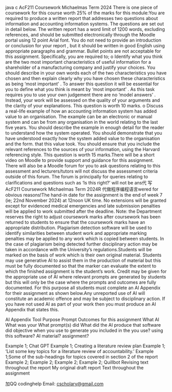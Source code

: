 java c AcF211 Coursework Michaelmas Term 2024 There is one piece of coursework for this course worth 25% of the marks for this module:You are required to produce a written report that addresses two questions about information and accounting information systems.  The questions are set out in detail below.  The written report has a word limit of 1200 words, excluding references, and should be submitted electronically through the Moodle portal using 12 point Arial font. You do not need to provide an introduction or conclusion for your report , but it should be written in good English using appropriate paragraphs and grammar.  Bullet points are not acceptable for this assignment. Specifically, you are required to; o Identify what you think are the two most important characteristics of useful information for a shareholder of a manufacturing company and justify your choices.  You should describe in your own words each of  the  two characteristics you have chosen and then explain clearly why you have chosen these characteristics as being ‘most important’ .  To  answer  this question it will be essential for you to define what you think is meant by ‘most important’ .  As this task requires you to use your own judgement there are no ‘model answers’ .  Instead, your work will be assessed on the quality of your arguments and the clarity of your explanations.  This question is worth 10 marks. o Discuss a real-life example of how an accounting information system has added value to an organisation.   The example can  be an electronic or manual system and can be from any organisation in the world relating to the last five years.  You should describe the example in enough detail for the reader to understand how the system operated.  You should demonstrate that you have understood exactly how the system added value to the organisation and the form. that this value took.  You should ensure that you include the relevant references to the sources of your information, using the Harvard referencing style.  This question is worth 15 marks.There will be a short video on Moodle to provide support and  guidance for this assignment.  There will also be a Moodle forum for you to ask questions relating to this assessment and  lecturers/tutors will  not discuss the assessment criteria outside of this forum.   The forum is principally for queries relating to clarifications and questions such as ‘Is this right?’ will not be ans代 写AcF211 Coursework Michaelmas Term 2024R 代做程序编程语言wered for obvious reasons!The hand-in date for the assignment is the end of week 7 (ie; 22nd November 2024) at  12noon  UK time.    No extensions will be granted except for evidenced medical emergencies and late submission penalties will be applied to work submitted after the deadline. Note: the Department reserves the right to adjust coursework marks after coursework has  been  returned  to  students  to  ensure  that  the  coursework  marks   have  an appropriate  distribution.     Plagiarism  detection  software  will   be  used  to   identify similarities between student work and appropriate marking penalties may be applied to any work which  is  copied  between  students.   In the case of plagiarism  being detected further disciplinary action may be taken in accordance with the University’s regulations.Students will be marked on the basis of work which is their own original material. Students may use generative AI to assist them in the production of material but this must be fully documented so that the marker can evaluate the extent to which the finished assignment is the student’s work. Credit may be given for the appropriate use of AI where relevant prompts are generated by students but this will only be the case where  the  prompts  and  outcomes  are  fully  documented.   For  this  purpose  all students must complete an AI Appendix for their assignment as shown below.Any unreported use of AI will constitute an academic offence and may be subject to disciplinary action. If you have not used AI as part of your work then you must produce an AI Appendix that states this.

AI Appendix Tool Purpose Prompt Outcomes for this assignment What AI What was your What prompt(s) did What did the AI  produce that software did objective when you use to generate you       included       in       the you use? using this software? AI material? assignment?

Example 1; Chat GPT Example 1; Creating a literature review plan Example 1; ‘List some key topics for a literature review of accountability.’ Example 1;Some of the sub-headings for topics covered in section 2 of the report Example 2; Example 2; Example 2; Example 2; Quillbot Revising text throughout the report My original draft report Text throughout the assignment

加QQ codinghelp Email: cscholary@gmail.com
